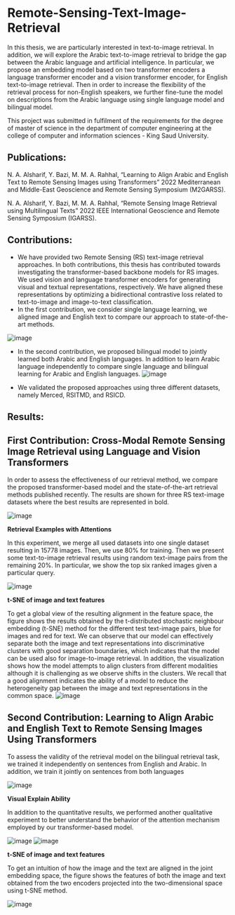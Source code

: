# Remote-Sensing-Text-Image-Retrieval
In this thesis, we are particularly interested in text-to-image retrieval. In addition, we will explore the Arabic text-to-image retrieval to bridge the gap between the Arabic language and artificial intelligence. In particular, we propose an embedding model based on two transformer encoders a language transformer encoder and a vision transformer encoder, for English text-to-image retrieval. Then in order to increase the flexibility of the retrieval process for non-English speakers, we further fine-tune the model on descriptions from the Arabic language using single language model and bilingual model.

This project was submitted in fulfilment of the requirements for the degree of master of science in the department of computer engineering at the college of computer and information sciences - King Saud University.

## Publications: 
N. A. Alsharif, Y. Bazi, M. M. A. Rahhal, “Learning to Align Arabic and English Text to Remote Sensing Images using Transformers” 2022 Mediterranean and Middle-East Geoscience and Remote Sensing Symposium (M2GARSS).

N. A. Alsharif, Y. Bazi, M. M. A. Rahhal, “Remote Sensing Image Retrieval using Multilingual Texts” 2022 IEEE International Geoscience and Remote Sensing Symposium (IGARSS).



## Contributions: 
- We have provided two Remote Sensing (RS) text-image retrieval approaches. In both contributions, this thesis has contributed towards investigating the transformer-based backbone models for RS images. We used vision and language transformer encoders for generating visual and textual representations, respectively. We have aligned these representations by optimizing a bidirectional contrastive loss related to text-to-image and image-to-text classification.
- In the first contribution, we consider single language learning, we aligned image and English text to compare our approach to state-of-the-art methods.

![image](https://user-images.githubusercontent.com/77771990/174462480-880ea8c8-b8f0-4695-a400-69353459b1ac.png)



- In the second contribution, we proposed bilingual model to jointly learned both Arabic and English languages. In addition to learn Arabic language independently to compare single language and bilingual learning for Arabic and English languages. 
![image](https://user-images.githubusercontent.com/77771990/174462834-84abb3be-5fe0-43a5-bd5d-f686bd28411b.png)



- We validated the proposed approaches using three different datasets, namely Merced, RSITMD, and RSICD.



## Results: 
## First Contribution:  Cross-Modal Remote Sensing Image Retrieval using Language and Vision Transformers
In order to assess the effectiveness of our retrieval method, we compare the proposed transformer-based model and the state-of-the-art retrieval methods published recently. The results are shown for three RS text-image datasets where the best results are represented in bold. 

![image](https://user-images.githubusercontent.com/77771990/174462884-0e9303d5-a579-4c63-9fb9-775dccd720cc.png)


**Retrieval Examples with Attentions**

In this experiment, we merge all used datasets into one single dataset resulting in 15778 images. Then, we use 80% for training. Then we present some text-to-image retrieval results using random text-image pairs from the remaining 20%. In particular, we show the top six ranked images given a particular query.

![image](https://user-images.githubusercontent.com/77771990/174462558-baa72c14-02c5-4582-8b4c-ae997ed35b57.png)



**t-SNE of image and text features**

To get a global view of the resulting alignment in the feature space, the figure shows the results obtained by the t-distributed stochastic neighbour embedding (t-SNE) method for the different test text-image pairs, blue for images and red for text. We can observe that our model can effectively separate both the image and text representations into discriminative clusters with good separation boundaries, which indicates that the model can be used also for image-to-image retrieval. In addition, the visualization shows how the model attempts to align clusters from different modalities although it is challenging as we observe shifts in the clusters. We recall that a good alignment indicates the ability of a model to reduce the heterogeneity gap between the image and text representations in the common space. 
![image](https://user-images.githubusercontent.com/77771990/174462543-ce37e8b0-9652-4909-8d1a-a5d3b4661f04.png)


## Second Contribution: Learning to Align Arabic and English Text to Remote Sensing Images Using Transformers

To assess the validity of the retrieval model on the bilingual retrieval task, we trained it independently on sentences from English and Arabic. In addition, we train it jointly on sentences from both languages

![image](https://user-images.githubusercontent.com/77771990/174462685-b3d27347-86a8-4d8a-9cb3-1cf29fabdd28.png)



**Visual Explain Ability**

In addition to the quantitative results, we performed another qualitative experiment to better understand the behavior of the attention mechanism employed by our transformer-based model. 

![image](https://user-images.githubusercontent.com/77771990/174462713-08f40e59-79b9-4bcf-b4d6-d45e1cdd6484.png)
![image](https://user-images.githubusercontent.com/77771990/174462728-8f8b661f-c359-4fae-b87b-f1b0e17ad0f8.png)



**t-SNE of image and text features**

To get an intuition of how the image and the text are aligned in the joint embedding space, the figure shows the features of both the image and text obtained from the two encoders projected into the two-dimensional space using t-SNE method. 

![image](https://user-images.githubusercontent.com/77771990/174462574-da695fe7-3801-4d99-85d7-8961c409be3f.png)






